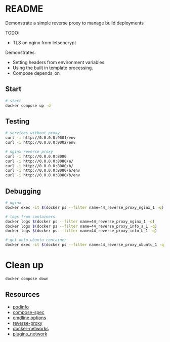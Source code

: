 # README
Demonstrate a simple reverse proxy to manage build deployments

TODO: 
* TLS on nginx from letsencrypt

Demonstrates:
* Setting headers from environment variables.
* Using the built in template processing.
* Compose depends_on

## Start
```sh
# start 
docker compose up -d
```

## Testing
```sh
# services without proxy
curl -i http://0.0.0.0:9001/env          
curl -i http://0.0.0.0:9002/env

# nginx reverse proxy
curl -i http://0.0.0.0:8080
curl -i http://0.0.0.0:8080/a/
curl -i http://0.0.0.0:8080/b/
curl -i http://0.0.0.0:8080/a/env
curl -i http://0.0.0.0:8080/b/env
```

## Debugging
```sh
# nginx
docker exec -it $(docker ps --filter name=44_reverse_proxy_nginx_1 -q) /bin/sh   

# logs from containers
docker logs $(docker ps --filter name=44_reverse_proxy_nginx_1 -q)
docker logs $(docker ps --filter name=44_reverse_proxy_info_a_1 -q)
docker logs $(docker ps --filter name=44_reverse_proxy_info_b_1 -q)

# get onto ubuntu container
docker exec -it $(docker ps --filter name=44_reverse_proxy_ubuntu_1 -q) /bin/sh   
```

# Clean up
```sh
docker compose down
```

## Resources
* [podinfo](https://github.com/stefanprodan/podinfo)  
* [compose-spec](https://github.com/compose-spec/compose-spec/blob/master/spec.md)  
* [cmdline options](https://github.com/stefanprodan/podinfo/blob/master/charts/podinfo/templates/deployment.yaml)  
* [reverse-proxy](https://phoenixnap.com/kb/docker-nginx-reverse-proxy)  
* [docker-networks](https://docs.docker.com/network/)  
* [plugins_network](https://docs.docker.com/engine/extend/plugins_network/)  







